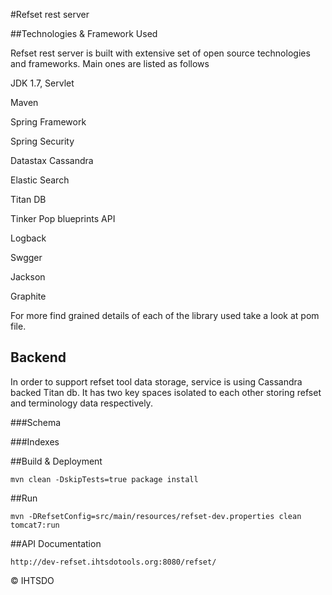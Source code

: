 #Refset rest server

##Technologies & Framework Used

Refset rest server is built with extensive set of open source technologies and frameworks. Main ones are listed as follows
 
JDK 1.7, Servlet

Maven

Spring Framework

Spring Security

Datastax Cassandra

Elastic Search

Titan DB

Tinker Pop blueprints API

Logback

Swgger

Jackson

Graphite


For more find grained details of each of the library used take a look at pom file.

## Backend

In order to support refset tool data storage, service is using Cassandra backed Titan db. It has two key spaces isolated to each other storing refset and terminology data respectively.


###Schema


###Indexes




##Build & Deployment

	mvn clean -DskipTests=true package install

##Run

	mvn -DRefsetConfig=src/main/resources/refset-dev.properties clean tomcat7:run

##API Documentation

	http://dev-refset.ihtsdotools.org:8080/refset/
	






&copy; IHTSDO

